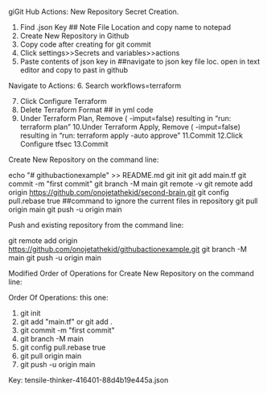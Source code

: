 giGit Hub Actions: New Repository Secret Creation.

1. Find .json Key ## Note File Location and copy name to notepad
2. Create New Repository in Github
3. Copy code after creating for git commit
4. Click settings>>Secrets and variables>>actions
5. Paste contents of json key in ##navigate to json key file loc. open in text editor and copy to past in github 

Navigate to Actions:
6. Search workflows=terraform

7. Click Configure Terraform
8. Delete Terraform Format ## in yml code
9. Under Terraform Plan, Remove ( -imput=false) resulting in “run: terraform plan”
10.Under Terraform Apply, Remove ( -imput=false) resulting in “run: terraform apply -auto approve”
11.Commit
12.Click Configure tfsec
13.Commit 

Create New Repository on the command line:

echo "# githubactionexample" >> README.md
git init
git add main.tf
git commit -m "first commit"
git branch -M main
git remote -v
git remote add origin https://github.com/onojetathekid/second-brain.git
git config pull.rebase true ##command to ignore the current files in repository
git pull origin main
git push -u origin main

Push and existing repository from the command line:

git remote add origin https://github.com/onojetathekid/githubactionexample.git
git branch -M main
git push -u origin main

Modified Order of Operations for Create New Repository on the command line:

Order Of Operations:
this one:
1. git init
2. git add "main.tf" or git add .
3. git commit -m "first commit"
4. git branch -M main
5. git config pull.rebase true
6. git pull origin main
7. git push -u origin main


Key: tensile-thinker-416401-88d4b19e445a.json